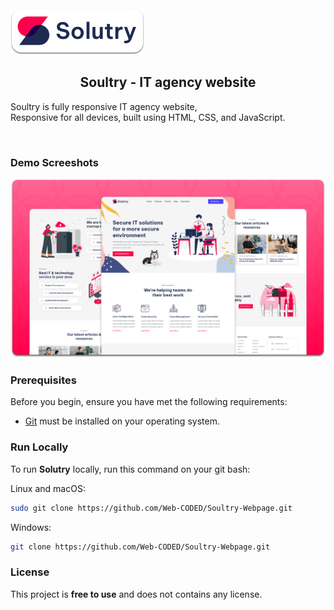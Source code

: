 
  
  <img src="./readme-images/project-logo.png" />

  <h2 align="center">Soultry - IT agency website</h2>

  Soultry is fully responsive IT agency website, <br />Responsive for all devices, built using HTML, CSS, and JavaScript.

<br />

### Demo Screeshots

![Solutry Desktop Demo](./readme-images/desktop.png "Desktop Demo")

### Prerequisites

Before you begin, ensure you have met the following requirements:

* [Git](https://git-scm.com/downloads "Download Git") must be installed on your operating system.

### Run Locally

To run **Solutry** locally, run this command on your git bash:

Linux and macOS:

```bash
sudo git clone https://github.com/Web-CODED/Soultry-Webpage.git
```

Windows:

```bash
git clone https://github.com/Web-CODED/Soultry-Webpage.git
```


### License

This project is **free to use** and does not contains any license.
